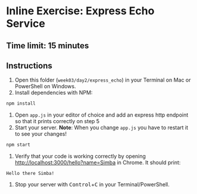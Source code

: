 # Inline Exercise: Express Echo Service

## Time limit: 15 minutes

## Instructions

1. Open this folder (`week03/day2/express_echo`) in your Terminal on Mac or PowerShell on Windows.
1. Install dependencies with NPM:

  ```bash
  npm install
  ```

1. Open `app.js` in your editor of choice and add an express http endpoint so that it prints correctly on step 5
1. Start your server. **Note**: When you change `app.js` you have to restart it to see your changes!

  ```bash
  npm start
  ```

1. Verify that your code is working correctly by opening [http://localhost:3000/hello?name=Simba](http://localhost:3000/hello?name=Simba) in Chrome. It should print:

  ```
  Hello there Simba!
  ```

1. Stop your server with <kbd>Control</kbd>+<kbd>C</kbd> in your Terminal/PowerShell.
